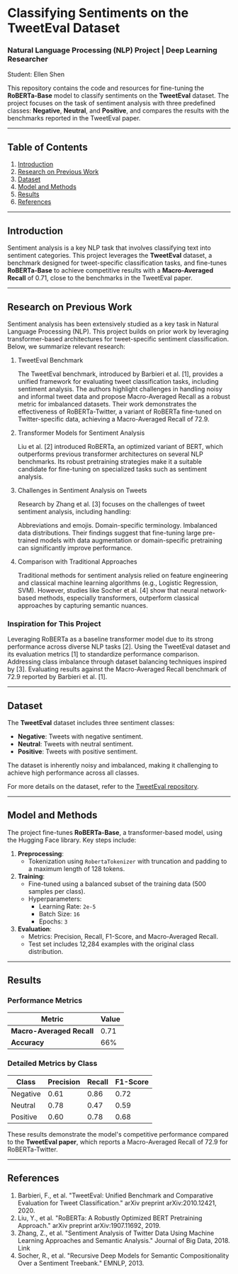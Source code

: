 # Classifying Sentiments on the TweetEval Dataset

### Natural Language Processing (NLP) Project | Deep Learning Researcher

Student: Ellen Shen

This repository contains the code and resources for fine-tuning the **RoBERTa-Base** model to classify sentiments on the **TweetEval** dataset. The project focuses on the task of sentiment analysis with three predefined classes: **Negative**, **Neutral**, and **Positive**, and compares the results with the benchmarks reported in the TweetEval paper.

---

## Table of Contents
1. [Introduction](#introduction)
2. [Research on Previous Work](#research-on-previous-work)
3. [Dataset](#dataset)
4. [Model and Methods](#model-and-methods)
5. [Results](#results)
6. [References](#references)

---

## Introduction
Sentiment analysis is a key NLP task that involves classifying text into sentiment categories. This project leverages the **TweetEval** dataset, a benchmark designed for tweet-specific classification tasks, and fine-tunes **RoBERTa-Base** to achieve competitive results with a **Macro-Averaged Recall** of 0.71, close to the benchmarks in the TweetEval paper.

---

## Research on Previous Work

Sentiment analysis has been extensively studied as a key task in Natural Language Processing (NLP). This project builds on prior work by leveraging transformer-based architectures for tweet-specific sentiment classification. Below, we summarize relevant research:

1. TweetEval Benchmark

    The TweetEval benchmark, introduced by Barbieri et al. [1], provides a unified framework for evaluating tweet classification tasks, including sentiment analysis. The authors highlight challenges in handling noisy and informal tweet data and propose Macro-Averaged Recall as a robust metric for imbalanced datasets. Their work demonstrates the effectiveness of RoBERTa-Twitter, a variant of RoBERTa fine-tuned on Twitter-specific data, achieving a Macro-Averaged Recall of 72.9.

2. Transformer Models for Sentiment Analysis

    Liu et al. [2] introduced RoBERTa, an optimized variant of BERT, which outperforms previous transformer architectures on several NLP benchmarks. Its robust pretraining strategies make it a suitable candidate for fine-tuning on specialized tasks such as sentiment analysis.

3. Challenges in Sentiment Analysis on Tweets

    Research by Zhang et al. [3] focuses on the challenges of tweet sentiment analysis, including handling:

    Abbreviations and emojis.
    Domain-specific terminology.
    Imbalanced data distributions.
    Their findings suggest that fine-tuning large pre-trained models with data augmentation or domain-specific pretraining can significantly improve performance.

4. Comparison with Traditional Approaches

    Traditional methods for sentiment analysis relied on feature engineering and classical machine learning algorithms (e.g., Logistic Regression, SVM). However, studies like Socher et al. [4] show that neural network-based methods, especially transformers, outperform classical approaches by capturing semantic nuances.

### Inspiration for This Project

Leveraging RoBERTa as a baseline transformer model due to its strong performance across diverse NLP tasks [2].
Using the TweetEval dataset and its evaluation metrics [1] to standardize performance comparison.
Addressing class imbalance through dataset balancing techniques inspired by [3].
Evaluating results against the Macro-Averaged Recall benchmark of 72.9 reported by Barbieri et al. [1].

---

## Dataset
The **TweetEval** dataset includes three sentiment classes:
- **Negative**: Tweets with negative sentiment.
- **Neutral**: Tweets with neutral sentiment.
- **Positive**: Tweets with positive sentiment.

The dataset is inherently noisy and imbalanced, making it challenging to achieve high performance across all classes.

For more details on the dataset, refer to the [TweetEval repository](https://github.com/cardiffnlp/tweeteval).

---

## Model and Methods
The project fine-tunes **RoBERTa-Base**, a transformer-based model, using the Hugging Face library. Key steps include:

1. **Preprocessing**:
   - Tokenization using `RobertaTokenizer` with truncation and padding to a maximum length of 128 tokens.
2. **Training**:
   - Fine-tuned using a balanced subset of the training data (500 samples per class).
   - Hyperparameters:
     - Learning Rate: `2e-5`
     - Batch Size: `16`
     - Epochs: `3`
3. **Evaluation**:
   - Metrics: Precision, Recall, F1-Score, and Macro-Averaged Recall.
   - Test set includes 12,284 examples with the original class distribution.

---

## Results
### Performance Metrics
| **Metric**           | **Value** |
|-----------------------|-----------|
| **Macro-Averaged Recall** | 0.71      |
| **Accuracy**          | 66%       |

### Detailed Metrics by Class
| **Class**     | **Precision** | **Recall** | **F1-Score** |
|---------------|---------------|------------|--------------|
| Negative      | 0.61          | 0.86       | 0.72         |
| Neutral       | 0.78          | 0.47       | 0.59         |
| Positive      | 0.60          | 0.78       | 0.68         |

These results demonstrate the model's competitive performance compared to the **TweetEval paper**, which reports a Macro-Averaged Recall of 72.9 for RoBERTa-Twitter.

---

## References

1. Barbieri, F., et al. "TweetEval: Unified Benchmark and Comparative Evaluation for Tweet Classification." arXiv preprint arXiv:2010.12421, 2020.
2. Liu, Y., et al. "RoBERTa: A Robustly Optimized BERT Pretraining Approach." arXiv preprint arXiv:1907.11692, 2019.
3. Zhang, Z., et al. "Sentiment Analysis of Twitter Data Using Machine Learning Approaches and Semantic Analysis." Journal of Big Data, 2018. Link
4. Socher, R., et al. "Recursive Deep Models for Semantic Compositionality Over a Sentiment Treebank." EMNLP, 2013.
